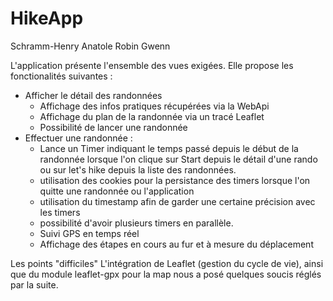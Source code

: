 # HikeApp

Schramm-Henry Anatole
Robin Gwenn

L'application présente l'ensemble des vues exigées. 
Elle propose les fonctionalités suivantes :
  - Afficher le détail des randonnées 
    - Affichage des infos pratiques récupérées via la WebApi
    - Affichage du plan de la randonnée via un tracé Leaflet
    - Possibilité de lancer une randonnée
  - Effectuer une randonnée :
    - Lance un Timer indiquant le temps passé depuis le début de la randonnée lorsque l'on clique sur Start depuis le détail d'une rando ou sur let's hike depuis la liste des randonnées.
    - utilisation des cookies pour la persistance des timers lorsque l'on quitte une randonnée ou l'application
    - utilisation du timestamp afin de garder une certaine précision avec les timers
    - possibilité d'avoir plusieurs timers en parallèle.
    - Suivi GPS en temps réel
    - Affichage des étapes en cours au fur et à mesure du déplacement


Les points "difficiles"
  L'intégration de Leaflet (gestion du cycle de vie), ainsi que du module leaflet-gpx pour la map nous a posé quelques soucis 
  réglés par la suite.
  
